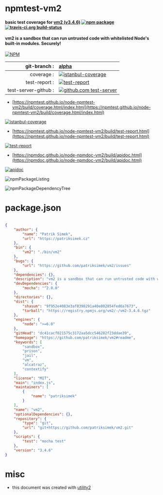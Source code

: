 # npmtest-vm2

#### basic test coverage for  [vm2 (v3.4.6)](https://github.com/patriksimek/vm2#readme)  [![npm package](https://img.shields.io/npm/v/npmtest-vm2.svg?style=flat-square)](https://www.npmjs.org/package/npmtest-vm2) [![travis-ci.org build-status](https://api.travis-ci.org/npmtest/node-npmtest-vm2.svg)](https://travis-ci.org/npmtest/node-npmtest-vm2)

#### vm2 is a sandbox that can run untrusted code with whitelisted Node's built-in modules. Securely!

[![NPM](https://nodei.co/npm/vm2.png?downloads=true&downloadRank=true&stars=true)](https://www.npmjs.com/package/vm2)

| git-branch : | [alpha](https://github.com/npmtest/node-npmtest-vm2/tree/alpha)|
|--:|:--|
| coverage : | [![istanbul-coverage](https://npmtest.github.io/node-npmtest-vm2/build/coverage.badge.svg)](https://npmtest.github.io/node-npmtest-vm2/build/coverage.html/index.html)|
| test-report : | [![test-report](https://npmtest.github.io/node-npmtest-vm2/build/test-report.badge.svg)](https://npmtest.github.io/node-npmtest-vm2/build/test-report.html)|
| test-server-github : | [![github.com test-server](https://npmtest.github.io/node-npmtest-vm2/GitHub-Mark-32px.png)](https://npmtest.github.io/node-npmtest-vm2/build/app/index.html) | | build-artifacts : | [![build-artifacts](https://npmtest.github.io/node-npmtest-vm2/glyphicons_144_folder_open.png)](https://github.com/npmtest/node-npmtest-vm2/tree/gh-pages/build)|

- [https://npmtest.github.io/node-npmtest-vm2/build/coverage.html/index.html](https://npmtest.github.io/node-npmtest-vm2/build/coverage.html/index.html)

[![istanbul-coverage](https://npmtest.github.io/node-npmtest-vm2/build/screenCapture.buildCi.browser.%252Ftmp%252Fbuild%252Fcoverage.lib.html.png)](https://npmtest.github.io/node-npmtest-vm2/build/coverage.html/index.html)

- [https://npmtest.github.io/node-npmtest-vm2/build/test-report.html](https://npmtest.github.io/node-npmtest-vm2/build/test-report.html)

[![test-report](https://npmtest.github.io/node-npmtest-vm2/build/screenCapture.buildCi.browser.%252Ftmp%252Fbuild%252Ftest-report.html.png)](https://npmtest.github.io/node-npmtest-vm2/build/test-report.html)

- [https://npmdoc.github.io/node-npmdoc-vm2/build/apidoc.html](https://npmdoc.github.io/node-npmdoc-vm2/build/apidoc.html)

[![apidoc](https://npmdoc.github.io/node-npmdoc-vm2/build/screenCapture.buildCi.browser.%252Ftmp%252Fbuild%252Fapidoc.html.png)](https://npmdoc.github.io/node-npmdoc-vm2/build/apidoc.html)

![npmPackageListing](https://npmtest.github.io/node-npmtest-vm2/build/screenCapture.npmPackageListing.svg)

![npmPackageDependencyTree](https://npmtest.github.io/node-npmtest-vm2/build/screenCapture.npmPackageDependencyTree.svg)



# package.json

```json

{
    "author": {
        "name": "Patrik Simek",
        "url": "https://patriksimek.cz"
    },
    "bin": {
        "vm2": "./bin/vm2"
    },
    "bugs": {
        "url": "https://github.com/patriksimek/vm2/issues"
    },
    "dependencies": {},
    "description": "vm2 is a sandbox that can run untrusted code with whitelisted Node's built-in modules. Securely!",
    "devDependencies": {
        "mocha": "^2.0.0"
    },
    "directories": {},
    "dist": {
        "shasum": "9f952e4083e3af8398291a40e802854fed6a7673",
        "tarball": "https://registry.npmjs.org/vm2/-/vm2-3.4.6.tgz"
    },
    "engines": {
        "node": ">=6.0"
    },
    "gitHead": "dc41cacf021575c3172aa5dcc546282f23ddae39",
    "homepage": "https://github.com/patriksimek/vm2#readme",
    "keywords": [
        "sandbox",
        "prison",
        "jail",
        "vm",
        "alcatraz",
        "contextify"
    ],
    "license": "MIT",
    "main": "index.js",
    "maintainers": [
        {
            "name": "patriksimek"
        }
    ],
    "name": "vm2",
    "optionalDependencies": {},
    "repository": {
        "type": "git",
        "url": "git+https://github.com/patriksimek/vm2.git"
    },
    "scripts": {
        "test": "mocha test"
    },
    "version": "3.4.6"
}
```



# misc
- this document was created with [utility2](https://github.com/kaizhu256/node-utility2)
